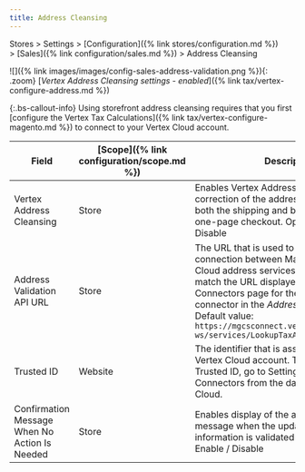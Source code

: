 ```yaml
---
title: Address Cleansing
---
```


Stores > Settings > [Configuration]({% link stores/configuration.md %}) > [Sales]({% link configuration/sales.md %}) > Address Cleansing

![]({% link images/images/config-sales-address-validation.png %}){: .zoom}
[_Vertex Address Cleansing settings - enabled_]({% link tax/vertex-configure-address.md %})

{:.bs-callout-info}
Using storefront address cleansing requires that you first [configure the Vertex Tax Calculations]({% link tax/vertex-configure-magento.md %}) to connect to your Vertex Cloud account.

|Field|[Scope]({% link configuration/scope.md %})|Description|
|--- |--- |--- |
|Vertex Address Cleansing|Store|Enables Vertex Address Validation to prompt correction of the address information on both the shipping and billing steps of the one-page checkout. Options: Enable / Disable|
|Address Validation API URL|Store|The URL that is used to validate the connection between Magento and Vertex Cloud address services. This value should match the URL displayed in your Vertex Connectors page for the Magento connector in the _Address Lookup URL_ field. Default value: `https://mgcsconnect.vertexsmb.com/vertex-ws/services/LookupTaxAreas70`|
|Trusted ID|Website|The identifier that is associated with your Vertex Cloud account. To find your Vertex Trusted ID, go to Settings > View All Connectors from the dashboard of Vertex Cloud.|
|Confirmation Message When No Action Is Needed|Store|Enables display of the address cleansing message when the updated address information is validated as correct. Options: Enable / Disable|
